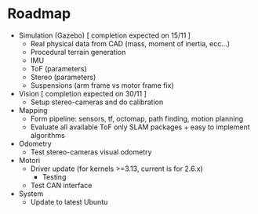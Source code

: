 # Roadmap

-   Simulation (Gazebo) [ completion expected on 15/11 ]
    -   Real physical data from CAD (mass, moment of inertia,  ecc&#x2026;)
    -   Procedural terrain generation
    -   IMU
    -   ToF (parameters)
    -   Stereo (parameters)
    -   Suspensions (arm frame vs motor frame fix)
-   Vision [ completion expected on 30/11 ]
    -   Setup stereo-cameras and do calibration
-   Mapping
    -   Form pipeline: sensors, tf, octomap, path finding, motion planning
    -   Evaluate all available ToF only SLAM packages + 
        easy to implement algorithms
-   Odometry
    -   Test stereo-cameras visual odometry
-   Motori
    -   Driver update (for kernels >=3.13, current is for 2.6.x)
        -   Testing
    -   Test CAN interface
-   System
    -   Update to latest Ubuntu

